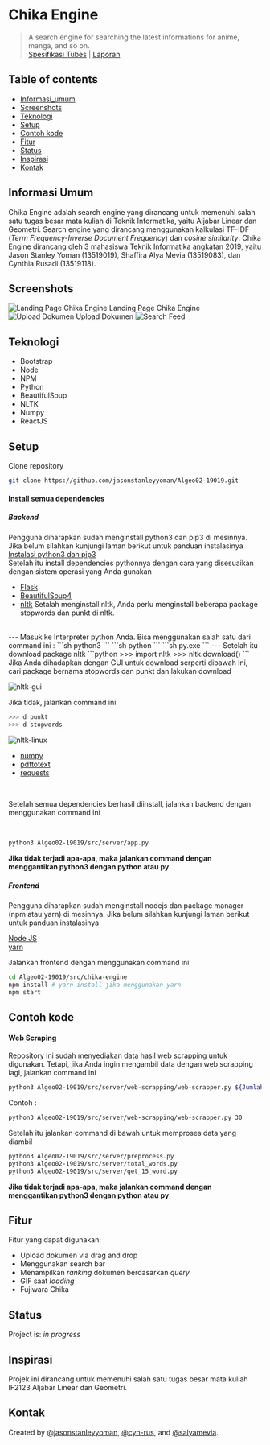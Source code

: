# Chika Engine 
> A search engine for searching the latest informations for anime, manga, and so on.\
> [Spesifikasi Tubes](https://drive.google.com/file/d/1YThhhPhrX3xce4vwtH8fGhKR4euv_HSX/view) | [Laporan](https://docs.google.com/document/d/1wVcsBjCHXk4DWX5mus3BnXL9-69UUYrisBg9_Wo6zrI/edit?ts=5f9bc110)

## Table of contents
* [Informasi_umum](#informasi-umum)
* [Screenshots](#screenshots)
* [Teknologi](#teknologi)
* [Setup](#setup)
* [Contoh kode](#contoh-kode)
* [Fitur](#fitur)
* [Status](#status)
* [Inspirasi](#inspirasi)
* [Kontak](#kontak)

## Informasi Umum
Chika Engine adalah search engine yang dirancang untuk memenuhi salah satu tugas besar mata kuliah di Teknik Informatika, yaitu Aljabar Linear dan Geometri. Search engine yang dirancang menggunakan kalkulasi TF-IDF (*Term Frequency-Inverse Document Frequency*) dan *cosine similarity*. Chika Engine dirancang oleh 3 mahasiswa Teknik Informatika angkatan 2019, yaitu Jason Stanley Yoman (13519019), Shaffira Alya Mevia (13519083), dan Cynthia Rusadi (13519118).

## Screenshots
![Landing Page Chika Engine](https://github.com/jasonstanleyyoman/Algeo02-19019/blob/main/docs/assets/chikaengine-1.jpg)
Landing Page Chika Engine
![Upload Dokumen](https://github.com/jasonstanleyyoman/Algeo02-19019/blob/main/docs/assets/chikaengine-3.jpg)
Upload Dokumen
![Search Feed](https://github.com/jasonstanleyyoman/Algeo02-19019/blob/main/docs/assets/chikaengine-5.jpg)

## Teknologi
* Bootstrap
* Node
* NPM
* Python
* BeautifulSoup
* NLTK
* Numpy
* ReactJS

## Setup
Clone repository
```sh
git clone https://github.com/jasonstanleyyoman/Algeo02-19019.git
```
#### Install semua dependencies
##### Backend
Pengguna diharapkan sudah menginstall python3 dan pip3 di mesinnya. Jika belum silahkan kunjungi laman berikut untuk panduan instalasinya
<br/>
[Instalasi python3 dan pip3](https://www.python.org/downloads/)
<br/>
Setelah itu install dependencies pythonnya dengan cara yang disesuaikan dengan sistem operasi yang Anda gunakan
- [Flask](https://flask.palletsprojects.com/en/1.1.x/installation/)
- [BeautifulSoup4](https://pypi.org/project/beautifulsoup4/)
- [nltk](https://www.nltk.org/install.html)
Setalah menginstall nltk, Anda perlu menginstall beberapa package stopwords dan punkt di nltk.
<br/>
--- Masuk ke Interpreter python Anda. Bisa menggunakan salah satu dari command ini :
```sh
python3
```
```sh
python
```
```sh
py.exe
```
--- Setelah itu download package nltk
```python
>>> import nltk
>>> nltk.download()
```
Jika Anda dihadapkan dengan GUI untuk download serperti dibawah ini, cari package bernama stopwords dan punkt dan lakukan download

![nltk-gui](https://github.com/jasonstanleyyoman/Algeo02-19019/blob/main/src/img/nltk-gui.png?raw=true)

Jika tidak, jalankan command ini
```python
>>> d punkt
>>> d stopwords
```
![nltk-linux](https://github.com/jasonstanleyyoman/Algeo02-19019/blob/main/src/img/nltk-linux.png?raw=true)

- [numpy](https://numpy.org/install/)
- [pdftotext](https://pypi.org/project/pdftotext/)
- [requests](https://requests.readthedocs.io/en/master/user/install/#install)

<br/>

Setelah semua dependencies berhasil diinstall, jalankan backend dengan menggunakan command ini

<br/>

```sh
python3 Algeo02-19019/src/server/app.py
```

**Jika tidak terjadi apa-apa, maka jalankan command dengan menggantikan python3 dengan python atau py**
##### Frontend
Pengguna diharapkan sudah menginstall nodejs dan package manager (npm atau yarn) di mesinnya. Jika belum silahkan kunjungi laman berikut untuk panduan instalasinya

[Node JS](https://nodejs.org/en/download/)
<br/>
[yarn](https://classic.yarnpkg.com/en/docs/install/#debian-stable)

Jalankan frontend dengan menggunakan command ini
```sh
cd Algeo02-19019/src/chika-engine
npm install # yarn install jika menggunakan yarn
npm start
```

## Contoh kode
#### Web Scraping
Repository ini sudah menyediakan data hasil web scrapping untuk digunakan. Tetapi, jika Anda ingin mengambil data dengan web scrapping lagi, jalankan command ini
```sh
python3 Algeo02-19019/src/server/web-scrapping/web-scrapper.py ${JumlahDokumen} # Ganti ${JumlahDokumen} dengan jumlah dokumen yang ingin diambil
```
Contoh :
```sh
python3 Algeo02-19019/src/server/web-scrapping/web-scrapper.py 30
```

Setelah itu jalankan command di bawah untuk memproses data yang diambil
```sh
python3 Algeo02-19019/src/server/preprocess.py
python3 Algeo02-19019/src/server/total_words.py
python3 Algeo02-19019/src/server/get_15_word.py
```
**Jika tidak terjadi apa-apa, maka jalankan command dengan menggantikan python3 dengan python atau py**

## Fitur
Fitur yang dapat digunakan:
* Upload dokumen via drag and drop
* Menggunakan search bar
* Menampilkan *ranking* dokumen berdasarkan *query*
* GIF saat *loading*
* Fujiwara Chika

## Status
Project is: _in progress_

## Inspirasi
Projek ini dirancang untuk memenuhi salah satu tugas besar mata kuliah IF2123 Aljabar Linear dan Geometri.

## Kontak
Created by [@jasonstanleyyoman](https://github.com/jasonstanleyyoman), [@cyn-rus](https://github.com/cyn-rus), and [@salyamevia](https://github.com/salyamevia).
